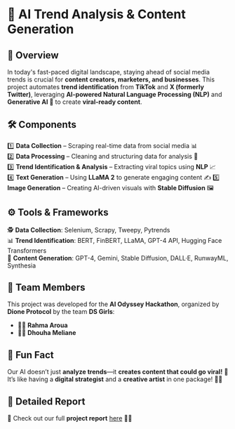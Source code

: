 # 🚀 AI Trend Analysis & Content Generation  

## 🌟 Overview  
In today's fast-paced digital landscape, staying ahead of social media trends is crucial for **content creators, marketers, and businesses**. This project automates **trend identification** from **TikTok** and **X (formerly Twitter)**, leveraging **AI-powered Natural Language Processing (NLP)** and **Generative AI 🤖** to create **viral-ready content**.  

## 🛠️ Components  
1️⃣ **Data Collection** – Scraping real-time data from social media 📊  
2️⃣ **Data Processing** – Cleaning and structuring data for analysis 🧹  
3️⃣ **Trend Identification & Analysis** – Extracting viral topics using **NLP** 📈  
4️⃣ **Text Generation** – Using **LLaMA 2** to generate engaging content ✍️ 
5️⃣ **Image Generation** – Creating AI-driven visuals with **Stable Diffusion** 🖼️  

## ⚙️ Tools & Frameworks  
🕵️ **Data Collection**: Selenium, Scrapy, Tweepy, Pytrends  
📊 **Trend Identification**: BERT, FinBERT, LLaMA, GPT-4 API, Hugging Face Transformers  
📝 **Content Generation**: GPT-4, Gemini, Stable Diffusion, DALL·E, RunwayML, Synthesia  


## 👥 Team Members  
This project was developed for the **AI Odyssey Hackathon**, organized by **Dione Protocol** by the team **DS Girls**:  
- 👩‍💻 **Rahma Aroua**  
- 👩‍💻 **Dhouha Meliane**  

## 🎉 Fun Fact  
Our AI doesn’t just **analyze trends**—it **creates content that could go viral!** 🌟  
It’s like having a **digital strategist** and a **creative artist** in one package! 🎨💡  

## 📑 Detailed Report  
📌 Check out our full **project report** [here](https://github.com/rahmaaroua/AI-TrendGen/blob/main/AI_Odyssey_Hackathon_report.pdf) 📂🔗  

